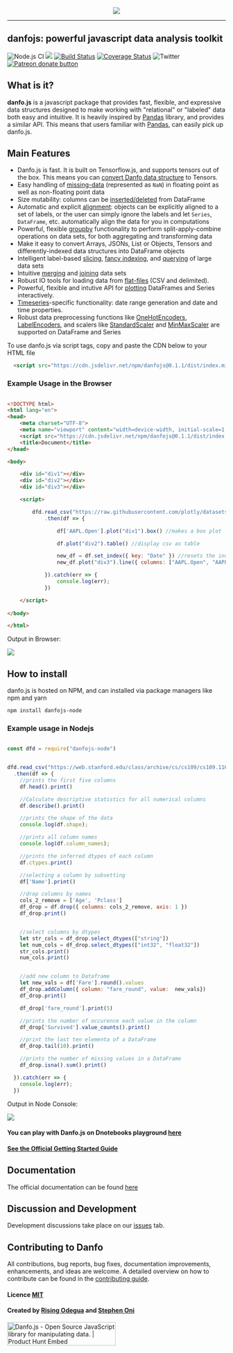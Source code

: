 
<div align="center">
  <img src="assets/logo.png"><br>
</div>

-----------------

## danfojs: powerful javascript data analysis toolkit 
![Node.js CI](https://github.com/opensource9ja/danfojs/workflows/Node.js%20CI/badge.svg?branch=master)
[![](https://data.jsdelivr.com/v1/package/npm/danfojs/badge?style=rounded)](https://www.jsdelivr.com/package/npm/danfojs)
[![Build Status](https://travis-ci.org/opensource9ja/danfojs.svg?branch=master)](https://travis-ci.org/opensource9ja/danfojs)
[![Coverage Status](https://coveralls.io/repos/github/opensource9ja/danfojs/badge.svg)](https://coveralls.io/github/opensource9ja/danfojs)
![Twitter](https://img.shields.io/twitter/url?style=social&url=https%3A%2F%2Ftwitter.com%2FDanfoJs) 
<span class="badge-patreon"><a href="https://www.patreon.com/bePatron?u=40496758" title="Donate to this project using Patreon"><img src="https://img.shields.io/badge/patreon-donate-yellow.svg" alt="Patreon donate button" /></a></span>


## What is it?

**danfo.js** is a javascript package that provides fast, flexible, and expressive data
structures designed to make working with "relational" or "labeled" data both
easy and intuitive. It is heavily inspired by [Pandas](https://pandas.pydata.org/pandas-docs/stable/) library, and provides a similar API. This means that users familiar with [Pandas](https://pandas.pydata.org/pandas-docs/stable/), can easily pick up danfo.js. 

## Main Features

  - Danfo.js is fast. It is built on Tensorflow.js, and supports tensors out of the box. This means you can [convert Danfo data structure](https://danfo.jsdata.org/api-reference/dataframe/dataframe.tensor) to Tensors.
  - Easy handling of [missing-data](https://danfo.jsdata.org/getting-started#missing-data) (represented as
    `NaN`) in floating point as well as non-floating point data
  - Size mutability: columns can be [inserted/deleted](https://danfo.jsdata.org/api-reference/dataframe#combining-comparing-joining-merging) from DataFrame
  - Automatic and explicit [alignment](https://danfo.jsdata.org/api-reference/dataframe#reindexing-selection-label-manipulation): objects can
    be explicitly aligned to a set of labels, or the user can simply
    ignore the labels and let `Series`, `DataFrame`, etc. automatically
    align the data for you in computations
  - Powerful, flexible [groupby](https://danfo.jsdata.org/api-reference/groupby) functionality to perform
    split-apply-combine operations on data sets, for both aggregating
    and transforming data
  - Make it easy to convert Arrays, JSONs, List or Objects, Tensors and 
    differently-indexed data structures
    into DataFrame objects
  - Intelligent label-based [slicing](https://danfo.jsdata.org/api-reference/dataframe/danfo.dataframe.loc), [fancy indexing](https://danfo.jsdata.org/api-reference/dataframe/danfo.dataframe.iloc), and [querying](https://danfo.jsdata.org/api-reference/dataframe/danfo.dataframe.query) of
    large data sets
  - Intuitive [merging](https://danfo.jsdata.org/api-reference/general-functions/danfo.merge) and [joining](https://danfo.jsdata.org/api-reference/general-functions/danfo.concat) data
    sets
  - Robust IO tools for loading data from [flat-files](https://danfo.jsdata.org/api-reference/input-output)
    (CSV and delimited).
  - Powerful, flexible and intutive API for [plotting](https://danfo.jsdata.org/api-reference/plotting) DataFrames and Series interactively.
  - [Timeseries](https://danfo.jsdata.org/api-reference/series#accessors)-specific functionality: date range
    generation and date and time properties. 
  - Robust data preprocessing functions like [OneHotEncoders](https://danfo.jsdata.org/api-reference/general-functions/danfo.onehotencoder), [LabelEncoders](https://danfo.jsdata.org/api-reference/general-functions/danfo.labelencoder), and scalers like [StandardScaler](https://danfo.jsdata.org/api-reference/general-functions/danfo.standardscaler) and [MinMaxScaler](https://danfo.jsdata.org/api-reference/general-functions/danfo.minmaxscaler) are supported on DataFrame and Series



To use danfo.js via script tags, copy and paste the CDN below to your HTML file

```html
  <script src="https://cdn.jsdelivr.net/npm/danfojs@0.1.1/dist/index.min.js"></script>
```

### Example Usage in the Browser

```html

<!DOCTYPE html>
<html lang="en">
<head>
    <meta charset="UTF-8">
    <meta name="viewport" content="width=device-width, initial-scale=1.0">
    <script src="https://cdn.jsdelivr.net/npm/danfojs@0.1.1/dist/index.min.js"></script>
    <title>Document</title>
</head>

<body>

    <div id="div1"></div>
    <div id="div2"></div>
    <div id="div3"></div>

    <script>

        dfd.read_csv("https://raw.githubusercontent.com/plotly/datasets/master/finance-charts-apple.csv")
            .then(df => {

                df['AAPL.Open'].plot("div1").box() //makes a box plot

                df.plot("div2").table() //display csv as table

                new_df = df.set_index({ key: "Date" }) //resets the index to Date column
                new_df.plot("div3").line({ columns: ["AAPL.Open", "AAPL.High"] })  //makes a timeseries plot

            }).catch(err => {
                console.log(err);
            })

    </script>
    
</body>

</html>
```

Output in Browser:

![](assets/browser-out.gif)


## How to install
danfo.js is hosted on NPM, and can installed via package managers like npm and yarn

```sh
npm install danfojs-node
```

### Example usage in Nodejs

```javascript

const dfd = require("danfojs-node")


dfd.read_csv("https://web.stanford.edu/class/archive/cs/cs109/cs109.1166/stuff/titanic.csv")
  .then(df => {
    //prints the first five columns
    df.head().print()

    //Calculate descriptive statistics for all numerical columns
    df.describe().print()

    //prints the shape of the data
    console.log(df.shape);

    //prints all column names
    console.log(df.column_names);

    //prints the inferred dtypes of each column
    df.ctypes.print()

    //selecting a column by subsetting
    df['Name'].print()

    //drop columns by names
    cols_2_remove = ['Age', 'Pclass']
    df_drop = df.drop({ columns: cols_2_remove, axis: 1 })
    df_drop.print()


    //select columns by dtypes
    let str_cols = df_drop.select_dtypes(["string"])
    let num_cols = df_drop.select_dtypes(["int32", "float32"])
    str_cols.print()
    num_cols.print()


    //add new column to Dataframe
    let new_vals = df['Fare'].round().values
    df_drop.addColumn({ column: "fare_round", value:  new_vals})
    df_drop.print()

    df_drop['fare_round'].print(5)

    //prints the number of occurence each value in the column
    df_drop['Survived'].value_counts().print()

    //print the last ten elementa of a DataFrame
    df_drop.tail(10).print()

    //prints the number of missing values in a DataFrame
    df_drop.isna().sum().print()

  }).catch(err => {
    console.log(err);
  })

```
Output in Node Console:

![](assets/node-rec.gif)

#### You can play with Danfo.js on Dnotebooks playground [here](https://playnotebook.jsdata.org/demo)

#### [See the Official Getting Started Guide](https://danfo.jsdata.org/getting-started)

## Documentation
The official documentation can be found [here](https://danfo.jsdata.org)

## Discussion and Development
Development discussions take place on our [issues](https://github.com/opensource9ja/danfojs/issues) tab. 

## Contributing to Danfo
All contributions, bug reports, bug fixes, documentation improvements, enhancements, and ideas are welcome. A detailed overview on how to contribute can be found in the [contributing guide](https://danfo.jsdata.org/contributing-guide).

#### Licence [MIT](https://github.com/opensource9ja/danfojs/blob/master/LICENCE)

#### Created by [Rising Odegua](https://github.com/risenW) and [Stephen Oni](https://github.com/steveoni)

<a href="https://www.producthunt.com/posts/danfo-js?utm_source=badge-featured&utm_medium=badge&utm_souce=badge-danfo-js" target="_blank"><img src="https://api.producthunt.com/widgets/embed-image/v1/featured.svg?post_id=233871&theme=light" alt="Danfo.js - Open Source JavaScript library for manipulating data. | Product Hunt Embed" style="width: 250px; height: 54px;" width="250px" height="54px" /></a>
